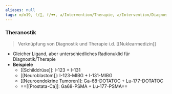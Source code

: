 ```yaml
---
aliases: null
tags: m/m19, f/🦀, f/🕶️, a/Intervention/Therapie, a/Intervention/Diagnostik
---
```

### Theranostik
> Verknüpfung von Diagnostik und Therapie i.d. [[Nuklearmedizin]]
- Gleicher Ligand, aber unterschiedliches Radionuklid für Diagnostik/Therapie
- **Beispiele**
	- [[Schilddrüse]]: I-123 + I-131
	- [[Neuroblastom]]: I-123-MIBG + I-131-MIBG
	- [[Neuroendokrine Tumoren]]: Ga-68-DOTATOC + Lu-177-DOTATOC
	- ==[[Prostata-Ca]]: Ga68-PSMA + Lu-177-PSMA==